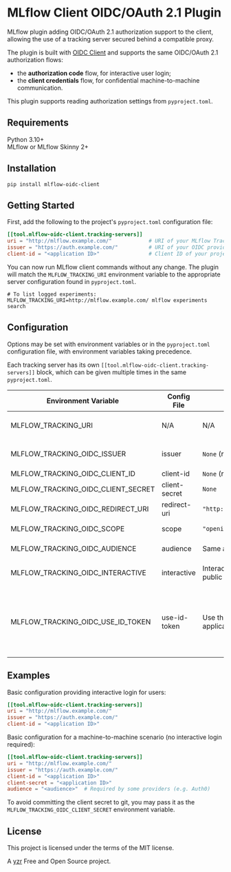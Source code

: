 MLflow Client OIDC/OAuth 2.1 Plugin
===================================

MLflow plugin adding OIDC/OAuth 2.1 authorization support to the client, allowing the use of a tracking server secured behind a compatible proxy.

The plugin is built with [OIDC Client](https://gitlab.com/lzinsou/oidc-client) and supports the same OIDC/OAuth 2.1 authorization flows:
- the **authorization code** flow, for interactive user login;
- the **client credentials** flow, for confidential machine-to-machine communication.

This plugin supports reading authorization settings from `pyproject.toml`.


Requirements
------------

Python 3.10+  
MLflow or MLflow Skinny 2+


Installation
------------

```console
pip install mlflow-oidc-client
```


Getting Started
---------------

First, add the following to the project's `pyproject.toml` configuration file:
```toml
[[tool.mlflow-oidc-client.tracking-servers]]
uri = "http://mlflow.example.com/"            # URI of your MLflow Tracking Server
issuer = "https://auth.example.com/"          # URI of your OIDC provider
client-id = "<application ID>"                # Client ID of your project
```

You can now run MLflow client commands without any change. The plugin will match the `MLFLOW_TRACKING_URI` environment variable to the appropriate server configuration found in `pyproject.toml`.
```console
# To list logged experiments:
MLFLOW_TRACKING_URI=http://mlflow.example.com/ mlflow experiments search
```


Configuration
-------------

Options may be set with environment variables or in the `pyproject.toml` configuration file, with environment variables taking precedence.

Each tracking server has its own `[[tool.mlflow-oidc-client.tracking-servers]]` block, which can be given multiple times in the same `pyproject.toml`.

|Environment Variable|Config File|Default Value|Description|
|-|-|-|-|
|MLFLOW_TRACKING_URI|N/A|N/A|MLflow Tracking Server URI|
|MLFLOW_TRACKING_OIDC_ISSUER|issuer|`None` (required)|OIDC authorization issuer URI|
|MLFLOW_TRACKING_OIDC_CLIENT_ID|client-id|`None` (required)|OIDC client ID|
|MLFLOW_TRACKING_OIDC_CLIENT_SECRET|client-secret|`None`|OIDC client secret|
|MLFLOW_TRACKING_OIDC_REDIRECT_URI|redirect-uri|`"http://127.0.0.1:39303/oauth2/callback"`|OIDC redirect URI|
|MLFLOW_TRACKING_OIDC_SCOPE|scope|`"openid profile email"`|OIDC token scope|
|MLFLOW_TRACKING_OIDC_AUDIENCE|audience|Same as the client ID|OIDC token audience|
|MLFLOW_TRACKING_OIDC_INTERACTIVE|interactive|Interactive by default if the application is public (no client secret)|Require a user login in a browser|
|MLFLOW_TRACKING_OIDC_USE_ID_TOKEN|use-id-token|Use the ID token by default if the application is public (no client secret)|Use the ID token instead of the access token as `Bearer` token in the `Authorization` HTTP header|


Examples
--------

Basic configuration providing interactive login for users:
```toml
[[tool.mlflow-oidc-client.tracking-servers]]
uri = "http://mlflow.example.com/"
issuer = "https://auth.example.com/"
client-id = "<application ID>"
```

Basic configuration for a machine-to-machine scenario (no interactive login required):
```toml
[[tool.mlflow-oidc-client.tracking-servers]]
uri = "http://mlflow.example.com/"
issuer = "https://auth.example.com/"
client-id = "<application ID>"
client-secret = "<application ID>"
audience = "<audience>"  # Required by some providers (e.g. Auth0)
```

To avoid committing the client secret to git, you may pass it as the `MLFLOW_TRACKING_OIDC_CLIENT_SECRET` environment variable.


License
-------

This project is licensed under the terms of the MIT license.


A [yzr](https://www.yzr.ai/) Free and Open Source project.
